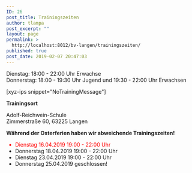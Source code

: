 ```yaml
---
ID: 26
post_title: Trainingszeiten
author: tlampa
post_excerpt: ""
layout: page
permalink: >
  http://localhost:8012/bv-langen/trainingszeiten/
published: true
post_date: 2019-02-07 20:47:03
---
```

<!-- wp:paragraph -->
<p>Dienstag: 18:00 - 22:00 Uhr Erwachse<br>Donnerstag: 18:00 - 19:30 Uhr Jugend und 19:30 - 22:00 Uhr Erwachsen</p>
<!-- /wp:paragraph -->

<!-- wp:paragraph -->
<p> [xyz-ips snippet="NoTrainingMessage"] </p>
<!-- /wp:paragraph -->

<!-- wp:paragraph {"fontSize":"medium"} -->
<p class="has-medium-font-size"><strong>Trainingsort</strong></p>
<!-- /wp:paragraph -->

<!-- wp:paragraph -->
<p>Adolf-Reichwein-Schule<br>Zimmerstraße 60, 63225 Langen</p>
<!-- /wp:paragraph -->

<!-- wp:paragraph -->
<p><b>Während der Osterferien haben wir abweichende Trainingszeiten!</b></p>
<!-- /wp:paragraph -->

<!-- wp:list -->
<ul><li style="color:red">Dienstag 16.04.2019 19:00 - 22:00 Uhr</li><li>Donnerstag 18.04.2019 19:00 - 22:00 Uhr</li><li>Dienstag 23.04.2019 19:00 - 22:00 Uhr</li><li>Donnerstag 25.04.2019 geschlossen!</li></ul>
<!-- /wp:list -->
